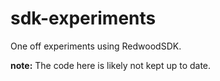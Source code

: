 # sdk-experiments

One off experiments using RedwoodSDK.

**note:** The code here is likely not kept up to date.
